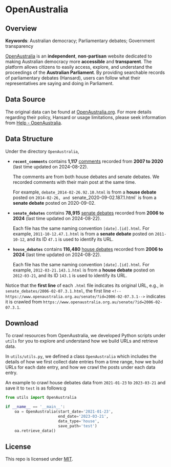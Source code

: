 # OpenAustralia

## Overview

**Keywords**: Australian democracy; Parliamentary debates; Government transparency

[OpenAustralia](https://www.openaustralia.org.au) is an **independent**, **non-partisan** website dedicated to making Australian democracy more **accessible** and **transparent**. The platform allows citizens to easily access, explore, and understand the proceedings of the **Australian Parliament**. By providing searchable records of parliamentary debates (Hansard), users can follow what their representatives are saying and doing in Parliament.

## Data Source

The original data can be found at [OpenAustralia.org](https://www.openaustralia.org.au). For more details regarding their policy, Hansard or usage limitations, please seek information from [Help - OpenAustralia](https://www.openaustralia.org.au/help/).

## Data Structure

Under the directory `OpenAustralia`,

- **`recent_comments`** contains **1,117** [comments](https://www.openaustralia.org.au/comments/recent/) recorded from **2007 to 2020** (last time updated on 2024-08-22). 

  The comments are from both house debates and senate debates. We recorded comments with their main post at the same time.

  For example,  `debate_2014-02-26.92.10.html` is from a **house debate** posted on `2014-02-26, and `senate_2020-09-02.187.1.html` is from a **senate debate** posted on 2020-09-02.

- **`senate_debates`** contains **78,915** [senate debates](https://www.openaustralia.org.au/senate/#help) recorded from **2006 to 2024** (last time updated on 2024-08-22).

  Each file has the same naming convention `[date].[id].html`. For example, `2011-10-12.47.1.html` is from a **senate debate** posted on `2011-10-12`, and its ID `47.1` is used to identify its URL.

- **`house_debates`** contains **116,480** [house debates](https://www.openaustralia.org.au/debates/#help) recorded from **2006 to 2024** (last time updated on 2024-08-22).

  Each file has the same naming convention `[date].[id].html`. For example, `2012-03-21.143.1.html` is from a **house debate** posted on `2012-03-21`, and its ID `143.1` is used to identify its URL.

Notice that the **first line** of each `.html` file indicates its original URL, e.g., in `senate_debates/2006-02-07.3.1.html`, the first line `<!--https://www.openaustralia.org.au/senate/?id=2006-02-07.3.1-->` indicates it is crawled from `https://www.openaustralia.org.au/senate/?id=2006-02-07.3.1`.

## Download

To crawl resources from OpenAustralia, we developed Python scripts under `utils` for you to explore and understand how we build URLs and retrieve data.

In `utils/utils.py`, we defined a class `OpenAustralia` which includes the details of how we first collect date entries from a time range, how we build URLs for each date entry, and how we crawl the posts under each data entry.

An example to crawl house debates data from `2021-01-23` to `2023-03-21` and save it to `test` is as follows:g
```python
from utils import OpenAustralia

if __name__ == '__main__':
    oa = OpenAustralia(start_date='2021-01-23',
                       end_date='2023-03-21',
                       data_type='house',
                       save_path='test')
    oa.retrieve_data()
```

## License

This repo is licensed under [MIT](https://opensource.org/license/mit).

